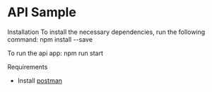 # API Sample

Installation
To install the necessary dependencies, run the following command:
npm install --save

To run the api app:
npm run start

Requirements
- Install [postman](https://www.postman.com/)
